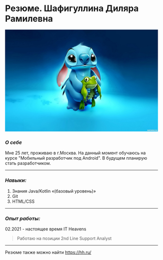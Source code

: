 # Резюме. Шафигуллина Диляра Рамилевна 

![Photo](img/name.jpg)

### ***О себе***

Мне 25 лет, проживаю в г.Москва.
На данный момент обучаюсь на курсе "Мобильный разработчик под Android".
В будущем планирую стать разработчиком.

***

### ***Навыки:***

1. Знания Java/Kotlin «(базовый уровень)»
2. Git
3. HTML/CSS

***


### ***Опыт работы:***

02.2021 - настоящее время 
IT Heavens

> Работаю на позиции 2nd Line Support Analyst

***

Резюме также можно найти <https://hh.ru/>


